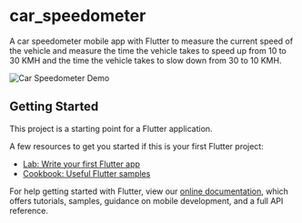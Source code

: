 # car_speedometer

A car speedometer mobile app with Flutter to measure the current speed of the vehicle and measure the time the vehicle takes to speed up from 10 to 30 KMH and the time the vehicle takes to slow down from 30 to 10 KMH.

![Car Speedometer Demo](https://i.imgur.com/HW3rlfS.gif)


## Getting Started

This project is a starting point for a Flutter application.

A few resources to get you started if this is your first Flutter project:

- [Lab: Write your first Flutter app](https://flutter.dev/docs/get-started/codelab)
- [Cookbook: Useful Flutter samples](https://flutter.dev/docs/cookbook)

For help getting started with Flutter, view our
[online documentation](https://flutter.dev/docs), which offers tutorials,
samples, guidance on mobile development, and a full API reference.
